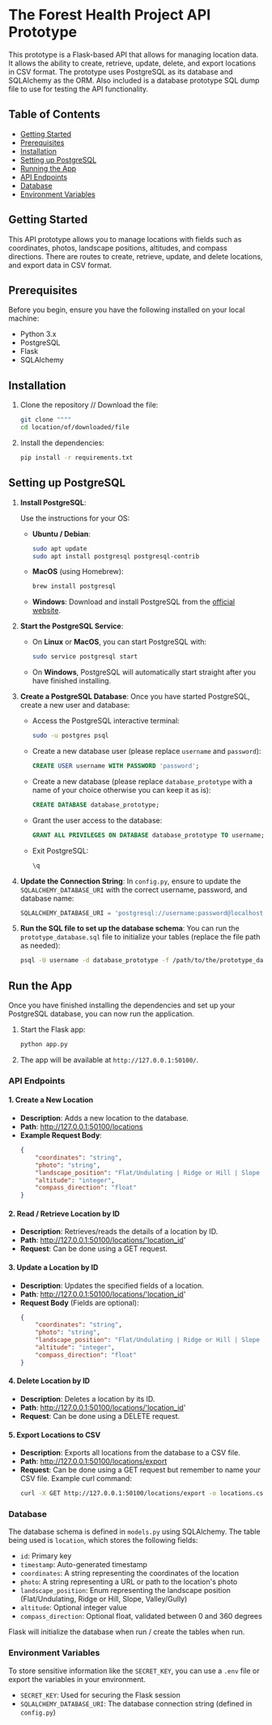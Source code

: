 
# The Forest Health Project API Prototype

This prototype is a Flask-based API that allows for managing location data. It allows the ability to create, retrieve, update, delete, and export locations in CSV format. The prototype uses PostgreSQL as its database and SQLAlchemy as the ORM. Also included is a database prototype SQL dump file to use for testing the API functionality.

## Table of Contents
- [Getting Started](#getting-started)
- [Prerequisites](#prerequisites)
- [Installation](#installation)
- [Setting up PostgreSQL](#setting-up-postgresql)
- [Running the App](#running-the-app)
- [API Endpoints](#api-endpoints)
- [Database](#database)
- [Environment Variables](#environment-variables)

## Getting Started

This API prototype allows you to manage locations with fields such as coordinates, photos, landscape positions, altitudes, and compass directions. There are routes to create, retrieve, update, and delete locations, and export data in CSV format.

## Prerequisites

Before you begin, ensure you have the following installed on your local machine:
- Python 3.x
- PostgreSQL
- Flask
- SQLAlchemy

## Installation

1. Clone the repository // Download the file:
    ```bash
    git clone """"
    cd location/of/downloaded/file
    ```

2. Install the dependencies:
    ```bash
    pip install -r requirements.txt
    ```

## Setting up PostgreSQL

1. **Install PostgreSQL**:

    Use the instructions for your OS:

    - **Ubuntu / Debian**:
      ```bash
      sudo apt update
      sudo apt install postgresql postgresql-contrib
      ```

    - **MacOS** (using Homebrew):
      ```bash
      brew install postgresql
      ```

    - **Windows**:
      Download and install PostgreSQL from the [official website](https://www.postgresql.org/download/).

2. **Start the PostgreSQL Service**:
    - On **Linux** or **MacOS**, you can start PostgreSQL with:
      ```bash
      sudo service postgresql start
      ```
    - On **Windows**, PostgreSQL will automatically start straight after you have finished installing.

3. **Create a PostgreSQL Database**:
   Once you have started PostgreSQL, create a new user and database:
   - Access the PostgreSQL interactive terminal:
     ```bash
     sudo -u postgres psql
     ```
   - Create a new database user (please replace `username` and `password`):
     ```sql
     CREATE USER username WITH PASSWORD 'password';
     ```
   - Create a new database (please replace `database_prototype` with a name of your choice otherwise you can keep it as is):
     ```sql
     CREATE DATABASE database_prototype;
     ```
   - Grant the user access to the database:
     ```sql
     GRANT ALL PRIVILEGES ON DATABASE database_prototype TO username;
     ```
   - Exit PostgreSQL:
     ```bash
     \q
     ```

4. **Update the Connection String**:
   In `config.py`, ensure to update the `SQLALCHEMY_DATABASE_URI` with the correct username, password, and database name:
   ```python
   SQLALCHEMY_DATABASE_URI = 'postgresql://username:password@localhost/database_prototype'
   ```

5. **Run the SQL file to set up the database schema**:
   You can run the `prototype_database.sql` file to initialize your tables (replace the file path as needed):
   ```bash
   psql -U username -d database_prototype -f /path/to/the/prototype_database.sql
   ```

## Run the App

Once you have finished installing the dependencies and set up your PostgreSQL database, you can now run the application.

1. Start the Flask app:
    ```bash
    python app.py
    ```

2. The app will be available at `http://127.0.0.1:50100/`.

### API Endpoints

#### 1. Create a New Location

- **Description**: Adds a new location to the database.
- **Path**: http://127.0.0.1:50100/locations
- **Example Request Body**: 
    ```json
    {
        "coordinates": "string",
        "photo": "string",
        "landscape_position": "Flat/Undulating | Ridge or Hill | Slope | Valley/Gully",
        "altitude": "integer",
        "compass_direction": "float"
    }
    ```

#### 2. Read / Retrieve Location by ID

- **Description**: Retrieves/reads the details of a location by ID.
- **Path**: http://127.0.0.1:50100/locations/'location_id'
- **Request**: Can be done using a GET request.

#### 3. Update a Location by ID

- **Description**: Updates the specified fields of a location.
- **Path**: http://127.0.0.1:50100/locations/'location_id'
- **Request Body** (Fields are optional):
    ```json
    {
        "coordinates": "string",
        "photo": "string",
        "landscape_position": "Flat/Undulating | Ridge or Hill | Slope | Valley/Gully",
        "altitude": "integer",
        "compass_direction": "float"
    }
    ```

#### 4. Delete Location by ID

- **Description**: Deletes a location by its ID.
- **Path**: http://127.0.0.1:50100/locations/'location_id'
- **Request**: Can be done using a DELETE request.

#### 5. Export Locations to CSV

- **Description**: Exports all locations from the database to a CSV file.
- **Path**: http://127.0.0.1:50100/locations/export
- **Request**: Can be done using a GET request but remember to name your CSV file. Example curl command:
    ```bash
   curl -X GET http://127.0.0.1:50100/locations/export -o locations.csv
   ```

### Database

The database schema is defined in `models.py` using SQLAlchemy. The table being used is `location`, which stores the following fields:
- `id`: Primary key
- `timestamp`: Auto-generated timestamp
- `coordinates`: A string representing the coordinates of the location
- `photo`: A string representing a URL or path to the location's photo
- `landscape_position`: Enum representing the landscape position (Flat/Undulating, Ridge or Hill, Slope, Valley/Gully)
- `altitude`: Optional integer value
- `compass_direction`: Optional float, validated between 0 and 360 degrees

Flask will initialize the database when run / create the tables when run.

### Environment Variables

To store sensitive information like the `SECRET_KEY`, you can use a `.env` file or export the variables in your environment.

- `SECRET_KEY`: Used for securing the Flask session
- `SQLALCHEMY_DATABASE_URI`: The database connection string (defined in `config.py`)


